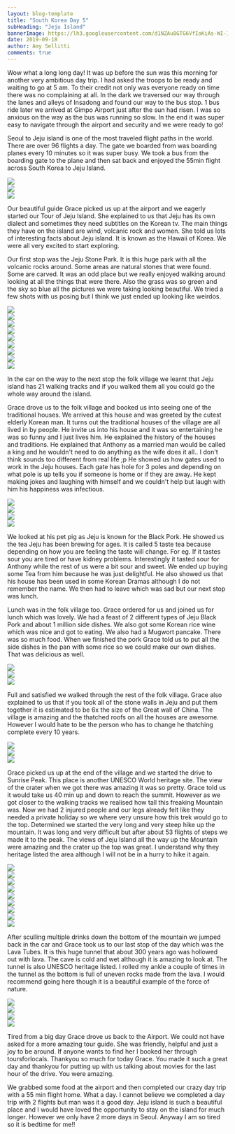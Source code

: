 ```yaml
---
layout: blog-template
title: "South Korea Day 5"
subHeading: "Jeju Island"
bannerImage: https://lh3.googleusercontent.com/d1NZAu8GTG6VfIoKiAs-WI-I4n8CjRC_qxJinJeJ5MMWVCtGa3IaOUz9HmP4x3TSlGE793FEY79qGHy72PeGCK8Ke51MHdpFdpKcveXwWKTWmJKQzidpH_n3lb1MolBaSlU8FFymCpI=w2400
date: 2019-09-18
author: Amy Sellitti
comments: true
---
```


Wow what a long long day! It was up before the sun was this morning for another very ambitious day trip. I had asked the troops to be ready and waiting to go at 5 am. To their credit not only was everyone ready on time there was no complaining at all. In the dark we traversed our way through the lanes and alleys of Insadong and found our way to the bus stop. 1 bus ride later we arrived at Gimpo Airport just after the sun had risen. I was so anxious on the way as the bus was running so slow. In the end it was super easy to navigate through the airport and security and we were ready to go!

Seoul to Jeju island is one of the most traveled flight paths in the world. There are over 96 flights a day. The gate we boarded from was boarding planes every 10 minutes so it was super busy. We took a bus from the boarding gate to the plane and then sat back and enjoyed the 55min flight across South Korea to Jeju Island.

<div class="center-image"><img src="https://lh3.googleusercontent.com/GJEeEIDJKPlSS6yQAbWDHEkIlAysHsujCQAnY557bWo1DRkO9yaOpOjnLeMDDAc1rsuKubUW1tbzW6fIVo9mUo3r8bXYAfG70EKM2LjEskdwSUzU06vwRteLsRIkBaViClo2YoKOeec=w2400"/></div>
<div class="center-image"><img src="https://lh3.googleusercontent.com/NAmdFQ9oLaguNFWiBjDKbJh1e8MQ8t-QQFeQ4ty6tfWC87V3oGmviN4b7TGBC_PPfO-OMLVCQc7p9DBNVO6Zh_JIvuw5Uuz7Jl8d56FFrfOMvJj4vwMn9kXb-Gz6geieY3mCRfJhWfs=w2400"/></div>
<div class="center-image"><img src="https://lh3.googleusercontent.com/vxA9XyLUN_1KxS0q6WYC2MZCJBCB3Wjl8H7ucH7DZyVmKMPav32Lbkn0RJ1iz_49uRr6ng-NR6YoKahieiVeAk4-q247-WP1PDuJzGNmJw7I_IxgD2ObZa3Augh6OAWoNgQbZLfeNTg=w2400"/></div>

Our beautiful guide Grace picked us up at the airport and we eagerly started our Tour of Jeju Island. She explained to us that Jeju has its own dialect and sometimes they need subtitles on the Korean tv. The main things they have on the island are wind, volcanic rock and women. She told us lots of interesting facts about Jeju island. It is known as the Hawaii of Korea. We were all very excited to start exploring. 

Our first stop was the Jeju Stone Park. It is this huge park with all the volcanic rocks around. Some areas are natural stones that were found. Some are carved. It was an odd place but we really enjoyed walking around looking at all the things that were there. Also the grass was so green and the sky so blue all the pictures we were taking looking beautiful. We tried a few shots with us posing but I think we just ended up looking like weirdos.

<div class="center-image"><img src="https://lh3.googleusercontent.com/wIWhoN3QdE_3fzli0yOjtbcrHprWCFiwg06DVamCVBoQ3yzkp9jVl9KujNmymjEcp4zvRNFv2zkkVCpyyrdyF7BXqPmsi2-JQlKhnIDMK_xc8k9_fCOVT8wCNAcJxDqQ9q5OohFmgnk=w2400"/></div>
<div class="center-image"><img src="https://lh3.googleusercontent.com/jO6QvM2L4hKo7ZC-XYbpu3A-9Gmtbkn6vH2kuC_bV-52TaeMsJRFAqGU6qhDo9-uqXdf_wydla1bebE-2MBB0R4lnAFYMFeYaeh6DA9RSOXfh0Zx-kVrF8WATMj8aWiqXbnK0b9GkeM=w2400"/></div>
<div class="center-image"><img src="https://lh3.googleusercontent.com/WCAbsdirqXHhb89YGOqAiTLlK_ZuV1lClk-L03mVdHnk3PcjU3Vdq5iLAbA1Vsy9x5eDAkUdpBNrDmEYdNw0Z-Ini25XG2hWnvpILN6nxRwbvHEHos892AkASofo0NR-bXSe0ltmcNY=w2400"/></div>
<div class="center-image"><img src="https://lh3.googleusercontent.com/7t8kon8fer2ZHS3UQmRWR_u0Jq9jB2M2LE_tP-hV5l8f2g0LWyzKK_BFb2n95UYmOHZe8Yb1zSdxjSJdALvlH6oMlsJjQT352vdio26uIo3PmZ_sXBsI0DYFJ6Jp5Rw6XfSzmTitMdI=w2400"/></div>
<div class="center-image"><img src="https://lh3.googleusercontent.com/dvmq7njm3-3FjRZAXfGFfh1IUfHcF_VbSBhKseaCp5RSCJfz1bwW-RO2QkNtVicbOt0MTHItxUEBQCjmGuNWkWAD9YtrJQmnW36NmwmdiZXQcJCT8Tmp_z4Yu5cZoz3BasHn7z82jY0=w2400"/></div>
<div class="center-image"><img src="https://lh3.googleusercontent.com/t9XBFMy0ryu2ZJ5IO9P_jsj_nChwa-H2XcbMVq3zjIUDrHbp5APLiqmSCrtMConCVXWMGyXY6nRVUajrALl4JE7UCgr42yj6nKyNmR0D00g9KUi6lwsUZ3r_AhCtVfre_ToIg886hwA=w2400"/></div>
<div class="center-image"><img src="https://lh3.googleusercontent.com/DQD7_Wfn_SHNi3sZzaPf87jQ4i5oxoVb1jTnR6LaH70-MEMhgkV3r6YUE0wVXIvLcf_Kw2DU2iBMJffLNhfra9AUIYp-agmZb7-fllIAv3tdAO5vGN8LwmQuoVnGOW208TToCfY2Ja0=w2400"/></div>
<div class="center-image"><img src="https://lh3.googleusercontent.com/HzM2cVCNxB6dqgDk36NzlVWJIfeanxyZGRqswTt2Qd6GD17TRV0IxmQo-_Sim1OyTvY5dwZE9diBi4FeYyFc6S426H0rg-2NqUiwFERdiLzCbncJDgCNJWfce6bw0lwL6XixL_UJwVI=w2400"/></div>
<div class="center-image"><img src="https://lh3.googleusercontent.com/lIkov9N7jTpfWILJAlJQhUe0V56AwHGbMAeDH3ptztBbxhok6XBOrpG7m5kLsGFw5J02vuJeCIbHSeBgVVWzTS2aG0Fe5IAgy4vQ9z-Cp-HsBYvaTTsIgznlUBVQ1zJMSuD0nHr_zxI=w2400"/></div>


In the car on the way to the next stop the folk village we learnt that Jeju island has 21 walking tracks and if you walked them all you could go the whole way around the island.

Grace drove us to the folk village and booked us into seeing one of the traditional houses. We arrived at this house and was greeted by the cutest elderly Korean man. It turns out the traditional houses of the village are all lived in by people. He invite us into his house and it was so entertaining he was so funny and I just lives him. He explained the history of the houses and traditions. He explained that Anthony as a married man would be called a king and he wouldn't need to do anything as the wife does it all.. I don't think sounds too different from real life ;p He showed us how gates used to work in the Jeju houses. Each gate has hole for 3 poles and depending on what pole is up tells you if someone is home or if they are away. He kept making jokes and laughing with himself and we couldn't help but laugh with him his happiness was infectious. 

<div class="center-image"><img src="https://lh3.googleusercontent.com/kB9nepPMuxs__HG5fOAb05zC89biWqx720HEMX0qDPiC9_ElDpRbH-tvwzXcwZzcOivaouu22hfxTOLeAzTubt-DLMtLXhtok1DK2tEk8m4IDHJUhB-PDAv_FBVOx1zekZ42neYbaWk=w2400"/></div>
<div class="center-image"><img src="https://lh3.googleusercontent.com/aNF8mUsCXF2Kmqz2U_06hxKdhcX0E_C61sL-8pvU7jEDhXBOBs8I8GtUKd4HmzWseILWb0_SDt2ruWP1_EIjBjscUkaMFaQh0AQNravoc-1y5ByTU_hItZEzG-zlxctaCtehVLz2gTc=w2400"/></div>
<div class="center-image"><img src="https://lh3.googleusercontent.com/bGPrE1gpXw6KWKn8PBBSlT02LW4LOVUL2SQCHAZwRg-NpF-wdhTDTJ7YKGOVHS8DNWRDUW2Eiqa3kFqlVF44SaB7TZcOZaG8FtPGha0lDH9TOsoPWObwvYsRHZiwOhm0AqRCGPpzEbE=w2400"/></div>
<div class="center-image"><img src="https://lh3.googleusercontent.com/r-FMEXOChYeTCY9-hgo3NRPt7N8viTeAS-cCP8hO3BitX86KcYqzmSSr596NANeoEcenoJyZpGqC0-onoGPDCrD3Yd9MdmK1ysBz5nX-TnmVlW1JRVsPih6KdCYjjmUk8ueI-4v5bQY=w2400"/></div>

We looked at his pet pig as Jeju is known for the Black Pork. He showed us the tea Jeju has been brewing for ages. It is called 5 taste tea because depending on how you are feeling the taste will change. For eg. If it tastes sour you are tired or have kidney problems. Interestingly it tasted sour for Anthony while the rest of us were a bit sour and sweet. We ended up buying some Tea from him because he was just delightful. He also showed us that his house has been used in some Korean Dramas although I do not remember the name. We then had to leave which was sad but our next stop was lunch.

Lunch was in the folk village too. Grace ordered for us and joined us for lunch which was lovely. We had a feast of 2 different types of Jeju Black Pork and about 1 million side dishes. We also got some Korean rice wine which was nice and got to eating. We also had a Mugwort pancake. There was so much food. When we finished the pork Grace told us to put all the side dishes in the pan with some rice so we could make our own dishes. That was delicious as well.

<div class="center-image"><img src="https://lh3.googleusercontent.com/JOGweIZftNvchcE8_eIf71m6LKchlO6MjcHJZPmuJkAqiUXUdM9exYjnUA5T2oScBhXZJLXSA1hdlWXU-R91QXd6H_dN1R2qmz-QO8wxrS4K9QJv3LhwiC8_dnPrCxPmF9NFuY76y-s=w2400"/></div>
<div class="center-image"><img src="https://lh3.googleusercontent.com/bep0SGsyDEz3cSEdbnVLcz50YeOakIm7-VkEr2NvFpCKECn-eO7hWF8u1GqMMnvZR4eD9_2lLqaFfu2frfN9R6pCqYDRxyoJerMgEOQCnn3itl-h9eO04HJYgF8yT4Bx_34XUC7ggCs=w2400"/></div>
<div class="center-image"><img src="https://lh3.googleusercontent.com/ZrphOf0K295jss81AMqnuLgPr_S8HrwT3qmQfUDe4in8zgak6WdrSD4IBUghmSHYXPZkvmVNI7eezX4EVnbWvw1S_aB8Bw4ggEjXNSLCiqUY5H4w4p17z3h4tpLREI-mfbvgNtifnFU=w2400"/></div>

 Full and satisfied we walked through the rest of the folk village. Grace also explained to us that if you took all of the stone walls in Jeju and put them together it is estimated to be 6x the size of the Great wall of China. The village is amazing and the thatched roofs on all the houses are awesome. However I would hate to be the person who has to change he thatching complete every 10 years.

<div class="center-image"><img src="https://lh3.googleusercontent.com/u0uzrvRmea1fNMai87qy768XJQFC3t_axO_hdx2_HDPnqIEOHceUJfXnnw3Z2IFfs9Rq3UOkO6BofvbAaRD1UEhg0QNqlxlZ-mAf7scxVlDxzsXjfVEu46fYQDsGqAh-1UJEl5sqy6M=w2400"/></div>
<div class="center-image"><img src="https://lh3.googleusercontent.com/tPTQ2PBm_Iv7G8_5deeH5q9QCPsk4qlCdQfOmffl8_gu91_CAJy8H3BQ_c_cfSYguPuHMD9HsMEgdfb1Be6o8vVwD6zsCvJmuHjxYqSzK5jnY2bx938zIzmU2uGtCs5_cBBQb-6xTSo=w2400"/></div>
<div class="center-image"><img src="https://lh3.googleusercontent.com/EnZgyx_Ng5JD9SYqQHYI4aWRPehmz0P5_nLbQzjQXG_rjcPwcDJ0aiV3ROC2y06aamcjeWACTn-F4xXhXSMMb-xRWnvRfWCVuGVpzPa-O2bTsGh46f_PpreT1PKK9xJyX2jB7mcf2kU=w2400"/></div>

Grace picked us up at the end of the village and we started the drive to Sunrise Peak. This place is another UNESCO World heritage site. The view of the crater when we got there was amazing it was so pretty. Grace told us it would take us 40 min up and down to reach the summit. However as we got closer to the walking tracks we realised how tall this freaking Mountain was. Now we had 2 injured people and our legs already felt like they needed a private holiday so we where very unsure how this trek would go to the top. Determined we started the very long and very steep hike up the mountain. It was long and very difficult but after about 53 flights of steps we made it to the peak. The views of Jeju Island all the way up the Mountain were amazing and the crater up the top was great. I understand why they heritage listed the area although I will not be in a hurry to hike it again.

<div class="center-image"><img src="https://lh3.googleusercontent.com/KQ4WXqeEqxzLT3G1L828H0DOiDSs_ZQQF9f8u4yvGjIS818BWWr7OhO2FSow1j01AM4A0QiFmcLYJZZgGAyzZEJZRO-ELVfyn5wU5BZ6bFl9c2LskECB9ZEp7dCP0SYIOtFQpVsgg60=w2400"/></div>
<div class="center-image"><img src="https://lh3.googleusercontent.com/T99vGbGZkW9WO1KSDDi0hMSjSfB8re3ZmDPwuQp1L9soR7Ki5x7cqw1aT5xohgZHvCmKfnFuC32-EuiXm_5Q9ZoYZnICNem0BsE6P9AYVHboshEaa7NYSAA4pBFld7KjAFAsvG8ndYo=w2400"/></div>
<div class="center-image"><img src="https://lh3.googleusercontent.com/D_zRoJ903NaOFjuF6_znSZSe4I97zvtnfBtdw5A3rwCUc3lZ-dTyvIIAyxMYhKeEZRIJyHAX5cWyBMWIZYaO_2TH02KllouApxVe1PAD7ZX_8OI1bksMf2oyzJ4poqeDugTqeN3JZRE=w2400"/></div>
<div class="center-image"><img src="https://lh3.googleusercontent.com/CbUYkFqw6B5RboLF5DMFj8-RtBDQKyV_j3wfVXwnzAJjblCfshN_Um5kExG4yn_KlfqpEhFtE4GtTLWb0cTD2JRmyFpiWTQLL8NB6TY3YMIc9PEUNrdhgmanY3lHolPZB5EHWKvcGNQ=w2400"/></div>
<div class="center-image"><img src="https://lh3.googleusercontent.com/xSKOk3xJgB7Q7N86E6XJGjnq5xUHu2FqwvZ48afcZZ1Zzla7YRyuOz1uwZlGgZcBYV67_7Q9lB30Ob64dbbAuw2b06_hAsWRp_v5b0tTFc_gItG2sshMWgk18sg6Q8ak49S4vvcjutQ=w2400"/></div>
<div class="center-image"><img src="https://lh3.googleusercontent.com/Vim6pdZI0wFXLaik5gaxboePP6CHq-IP_foJGjyW_ptszgmsv0-GXA80tQmftMfQ75mzI3ypCRzfHARYyp44fpiRNmZDROMEc_KKgxXraYaXwaZagM5WMlFl1kM91HDwJl2wfvOjOgc=w2400"/></div>
<div class="center-image"><img src="https://lh3.googleusercontent.com/5CSlvhYzH2rEUVhx2iflTz2WdOozLOGH3NyD0inEYZeVcH2eAHPSkoF9Vqk2Je-HP4fi9oCygGIkWuADonNZdXBkfdLDNjvZ7JlAFcqqU-4yYDp8Swc-damNYFIAnphgn1szYfZvcgw=w2400"/></div>
<div class="center-image"><img src="https://lh3.googleusercontent.com/b_pFj4g8oSvY-scdnoHZ2yshmGND1jX8t1kMI26npkL6-JBJ56Zpl4f94zqvB6DAEBJYRV8KCm8g4cvo-HhM_LWp4IbOi5uM8gTLOSXPkue90qYx5QwXrJXJFN3hKQwooGC-bJo0L6Q=w2400"/></div>
<div class="center-image"><img src="https://lh3.googleusercontent.com/ZfVbaJTVnNQiTNeqUQ5MXZBRyRiqTXpZzj302t-q6zPdyDdBNkXbxMZ3r3BAMQR_Cwh22h9OovwmToedrxwP1IpE3RMp3a4VqtUmlrUA7mrhkMeLA7ICM-hQmL3-AUb-AIuMppxY3Hw=w2400"/></div>

After sculling multiple drinks down the bottom of the mountain we jumped back in the car and Grace took us to our last stop of the day which was the Lava Tubes. It is this huge tunnel that about 300 years ago was hollowed out with lava. The cave is cold and wet although it is amazing to look at. The tunnel is also UNESCO heritage listed. I rolled my ankle a couple of times in the tunnel as the bottom is full of uneven rocks made from the 
lava. I would recommend going here though it is a beautiful example of the force of nature.

<div class="center-image"><img src="https://lh3.googleusercontent.com/R0cNdD7f1Z9x_8P57kVn60qSsq8F5sLePGTn32gdOodQJWv7S-CrOldTnHJzYHbe57_NvpEtchjrht_LGqTUqjPxpbBmnqzMvAKxQGg2IvIPROm59fiv2M6NSYVBtNqfM4anE4glVIg=w2400"/></div>
<div class="center-image"><img src="https://lh3.googleusercontent.com/q0ea8AGItrgDq35lK55X-A9lpjruzeVi3OHfnp5d5OCF9NyF6Pjx78fzuWoqQuYzjXB6SPfIMahD26yEFz2YzKs-bz2xStzhg_p-0hCjcBsf-y-TO3eA9OZrmtX6QzpSSL3ltIxK-tY=w2400"/></div>
<div class="center-image"><img src="https://lh3.googleusercontent.com/yTVYfzzXIs-dImgJIEYnRPich8EsCiKDM8f1dVgJb2qM3iYn9XcPaJoRgOQfVU4o5p-JxaABrWRli4wfEg2TsKZenMcUKT4leJg0-2SBap27lmJKC4aGd_QneoSdedsxZLw39wVZwAc=w2400"/></div>
<div class="center-image"><img src="https://lh3.googleusercontent.com/2IQ3nqfj4BNAkgDbAKiEy0vJ8wCg7stuVW5vky9qE_ynoA7kqhDC27OxyR9eWecXuW1Qgp-FeTVm7B27ZTAuNU2Ug33B_q1OFQo3MKBeRhQROkE8XIGt4TbiYsuphibYj7vMzl_mHH0=w2400"/></div>

Tired from a big day Grace drove us back to the Airport. We could not have asked for a more amazing tour guide. She was friendly, helpful and just a joy to be around. If anyone wants to find her I booked her through toursforlocals. Thankyou so much for today Grace. You made it such a great day and thankyou for putting up with us talking about movies for the last hour of the drive. You were amazing.

We grabbed some food at the airport and then completed our crazy day trip with a 55 min flight home. What a day. I cannot believe we completed a day trip with 2 flights but man was it a good day. Jeju island is such a beautiful place and I would have loved the opportunity to stay on the island for much longer. However we only have 2 more days in Seoul. Anyway I am so tired so it is bedtime for me!!






<div class="center-image"><img src=""/></div>
<div class="center-image"><img src=""/></div>
<div class="center-image"><img src=""/></div>
<div class="center-image"><img src=""/></div>
<div class="center-image"><img src=""/></div>
<div class="center-image"><img src=""/></div>
<div class="center-image"><img src=""/></div>
<div class="center-image"><img src=""/></div>
<div class="center-image"><img src=""/></div>
<div class="center-image"><img src=""/></div>
<div class="center-image"><img src=""/></div>
<div class="center-image"><img src=""/></div>
<div class="center-image"><img src=""/></div>
